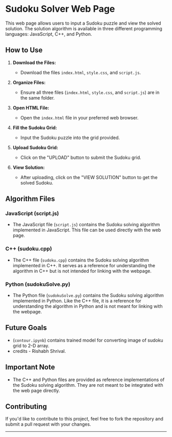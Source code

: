 # Sudoku Solver Web Page

This web page allows users to input a Sudoku puzzle and view the solved solution. The solution algorithm is available in three different programming languages: JavaScript, C++, and Python.

## How to Use

1. **Download the Files:**
   - Download the files `index.html`, `style.css`, and `script.js`.
   
2. **Organize Files:**
   - Ensure all three files (`index.html`, `style.css`, and `script.js`) are in the same folder.

3. **Open HTML File:**
   - Open the `index.html` file in your preferred web browser.

4. **Fill the Sudoku Grid:**
   - Input the Sudoku puzzle into the grid provided.

5. **Upload Sudoku Grid:**
   - Click on the "UPLOAD" button to submit the Sudoku grid.

6. **View Solution:**
   - After uploading, click on the "VIEW SOLUTION" button to get the solved Sudoku.

## Algorithm Files

### JavaScript (script.js)

- The JavaScript file (`script.js`) contains the Sudoku solving algorithm implemented in JavaScript. This file can be used directly with the web page.

### C++ (sudoku.cpp)

- The C++ file (`sudoku.cpp`) contains the Sudoku solving algorithm implemented in C++. It serves as a reference for understanding the algorithm in C++ but is not intended for linking with the webpage.

### Python (sudokuSolve.py)

- The Python file (`sudokuSolve.py`) contains the Sudoku solving algorithm implemented in Python. Like the C++ file, it is a reference for understanding the algorithm in Python and is not meant for linking with the webpage.

## Future Goals

- (`contour.ipynb`) contains trained model for converting image of sudoku grid to 2-D array.
- credits - Rishabh Shrival.

## Important Note

- The C++ and Python files are provided as reference implementations of the Sudoku solving algorithm. They are not meant to be integrated with the web page directly.

## Contributing

If you'd like to contribute to this project, feel free to fork the repository and submit a pull request with your changes.

---
